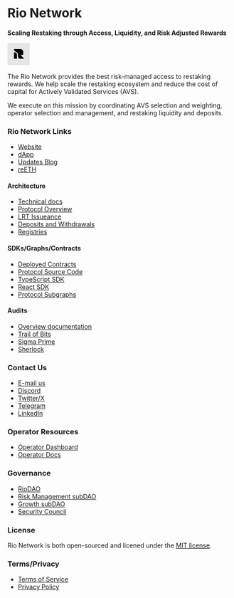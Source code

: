 # Rio Network
**Scaling Restaking through Access, Liquidity, and Risk Adjusted Rewards**

![Rio Network Logo](rio-network-logo-smaller.png)

The Rio Network provides the best risk-managed access to restaking rewards. We help scale the restaking ecosystem and reduce the cost of capital for Actively Validated Services (AVS).

We execute on this mission by coordinating AVS selection and weighting, operator selection and management, and restaking liquidity and deposits.

### Rio Network Links 
- [Website](https://www.rio.network)
- [dApp](https://app.rio.network)
- [Updates Blog](https://updates.rio.network/)
- [reETH](https://docs.rio.network/rio-network/liquid-restaking-tokens/restaked-eth-reeth)

#### Architecture
- [Technical docs](https://docs.rio.network/)
- [Protocol Overview](https://docs.rio.network/rio-architecture/rio-lrt-ecosystem)
- [LRT Issueance](https://docs.rio.network/rio-architecture/token-issuance)
- [Deposits and Withdrawals](https://docs.rio.network/rio-architecture/deposits-and-withdraws)
- [Registries](https://docs.rio.network/rio-architecture/registries)

#### SDKs/Graphs/Contracts
- [Deployed Contracts](https://docs.rio.network/contracts-and-tooling/deployed-contracts)
- [Protocol Source Code](https://github.com/rio-org/rio-monorepo/tree/main/packages/protocol)
- [TypeScript SDK](https://docs.rio.network/contracts-and-tooling/tooling/typescript-sdk)
- [React SDK](https://docs.rio.network/contracts-and-tooling/tooling/react-sdk)
- [Protocol Subgraphs](https://docs.rio.network/contracts-and-tooling/tooling/protocol-subgraphs)

#### Audits
- [Overview documentation](https://docs.rio.network/rio-architecture/security-and-audits)
- [Trail of Bits](https://github.com/rio-org/rio-monorepo/blob/main/audits/20240419%20-%20Trail%20of%20Bits%20-%20Rio_Network_Audit_Report_Final.pdf)
- [Sigma Prime](https://github.com/rio-org/rio-monorepo/blob/main/audits/20240409%20-%20Sigma%20Prime%20-%20Rio_Liquid_Restaking_Tokens_Security_Assessment_Report_Final.pdf)
- [Sherlock](https://github.com/rio-org/rio-monorepo/blob/main/audits/20240418%20-%20Sherlock%20-%20Rio_Network_Audit_Report_Final.pdf) 

### Contact Us
- [E-mail us](hi@rio.network)
- [Discord](https://discord.gg/rio-network)
- [Twitter/X](https://twitter.com/RioRestaking)
- [Telegram](https://t.me/rionetworkupdates)
- [LinkedIn](https://www.linkedin.com/company/rio-network/)

### Operator Resources
- [Operator Dashboard](https://operators.rio.network/)
- [Operator Docs](https://docs-operators.rio.network/)

### Governance
- [RioDAO](https://docs.rio.network/riodao/riodao-governance)
- [Risk Management subDAO](https://docs.rio.network/riodao/subdaos)
- [Growth subDAO](https://docs.rio.network/riodao/subdaos/growth)
- [Security Council](https://docs.rio.network/riodao/subdaos/security-council) 

### License
Rio Network is both open-sourced and licened under the [MIT license](LICENSE).

### Terms/Privacy
- [Terms of Service](https://docs.rio.network/privacy/terms-of-service)
- [Privacy Policy](https://docs.rio.network/privacy/privacy-policy)
